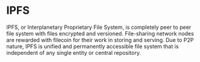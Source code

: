 # IPFS

IPFS, or Interplanetary Proprietary File System, is completely peer to peer file system with files encrypted and versioned. File-sharing network nodes are rewarded with filecoin for their work in storing and serving. Due to P2P nature, IPFS is unified and permanently accessible file system that is independent of any single entity or central repository.


